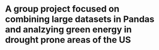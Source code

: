 # A group project focused on combining large datasets in Pandas and analzying green energy in drought prone areas of the US

